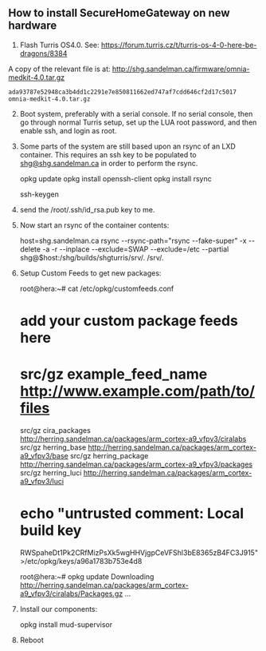 How to install SecureHomeGateway on new hardware
------------------------------------------------

1. Flash Turris OS4.0.
    See: https://forum.turris.cz/t/turris-os-4-0-here-be-dragons/8384

A copy of the relevant file is at:
    http://shg.sandelman.ca/firmware/omnia-medkit-4.0.tar.gz

    ada93787e52948ca3b4dd1c2291e7e850811662ed747af7cdd646cf2d17c5017  omnia-medkit-4.0.tar.gz

2. Boot system, preferably with a serial console.
   If no serial console, then go through normal Turris setup, set up the
   LUA root password, and then enable ssh, and login as root.

3. Some parts of the system are still based upon an rsync of an LXD container.
This requires an ssh key to be populated to shg@shg.sandelman.ca in order to
perform the rsync.

    opkg update
    opkg install openssh-client
    opkg install rsync

    ssh-keygen

4. send the /root/.ssh/id_rsa.pub key to me.

5. Now start an rsync of the container contents:

    host=shg.sandelman.ca
    rsync --rsync-path="rsync --fake-super" -x --delete -a -r --inplace --exclude=SWAP --exclude=/etc --partial shg@$host:/shg/builds/shgturris/srv/. /srv/.

6. Setup Custom Feeds to get new packages:

   root@hera:~# cat /etc/opkg/customfeeds.conf
   # add your custom package feeds here
   #
   # src/gz example_feed_name http://www.example.com/path/to/files
   src/gz cira_packages    http://herring.sandelman.ca/packages/arm_cortex-a9_vfpv3/ciralabs
   src/gz herring_base     http://herring.sandelman.ca/packages/arm_cortex-a9_vfpv3/base
   src/gz herring_package  http://herring.sandelman.ca/packages/arm_cortex-a9_vfpv3/packages
   src/gz herring_luci     http://herring.sandelman.ca/packages/arm_cortex-a9_vfpv3/luci

   # echo "untrusted comment: Local build key
   RWSpaheDt1Pk2CRfMizPsXk5wgHHVjgpCeVFShl3bE8365zB4FC3J915" >/etc/opkg/keys/a96a1783b753e4d8

   root@hera:~# opkg update
   Downloading http://herring.sandelman.ca/packages/arm_cortex-a9_vfpv3/ciralabs/Packages.gz
   ...

7. Install our components:

   opkg install mud-supervisor

8. Reboot




